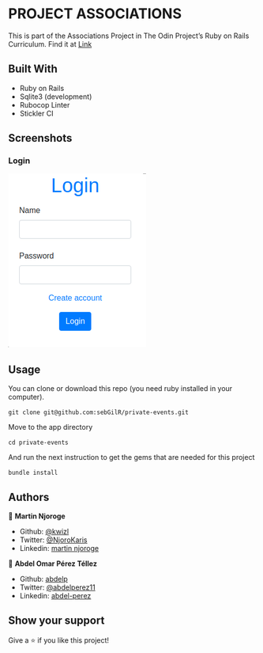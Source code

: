 # PROJECT ASSOCIATIONS
This is part of the Associations Project in The Odin Project’s Ruby on Rails Curriculum. Find it at 
[Link](https://www.theodinproject.com/courses/ruby-on-rails/lessons/associations#your-task)


## Built With

- Ruby on Rails
- Sqlite3 (development)
- Rubocop Linter
- Stickler CI

## Screenshots

### Login

![login](/app/assets/images/login.png)


## Usage

You can clone or download this repo (you need ruby installed in your computer).

    git clone git@github.com:sebGilR/private-events.git

Move to the app directory

    cd private-events

And run the next instruction to get the gems that are needed for this project
    
    bundle install

## Authors

👤 **Martin Njoroge**

- Github: [@kwizl](https://github.com/kwizl)
- Twitter: [@NjoroKaris](https://twitter.com/NjoroKaris)
- Linkedin: [martin njoroge](https://www.linkedin.com/in/martin-njoroge-098774110/)

👤 **Abdel Omar Pérez Téllez**

- Github: [abdelp](https://github.com/abdelp)
- Twitter: [@abdelperez11](https://twitter.com/abdelperez11) 
- Linkedin: [abdel-perez](https://www.linkedin.com/in/abdel-perez/)

## Show your support

Give a ⭐️ if you like this project!